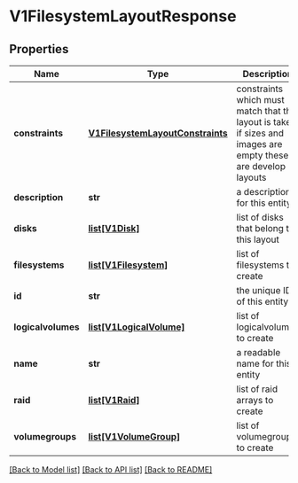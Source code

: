 # V1FilesystemLayoutResponse

## Properties
Name | Type | Description | Notes
------------ | ------------- | ------------- | -------------
**constraints** | [**V1FilesystemLayoutConstraints**](V1FilesystemLayoutConstraints.md) | constraints which must match that this layout is taken, if sizes and images are empty these are develop layouts | 
**description** | **str** | a description for this entity | [optional] 
**disks** | [**list[V1Disk]**](V1Disk.md) | list of disks that belong to this layout | [optional] 
**filesystems** | [**list[V1Filesystem]**](V1Filesystem.md) | list of filesystems to create | [optional] 
**id** | **str** | the unique ID of this entity | 
**logicalvolumes** | [**list[V1LogicalVolume]**](V1LogicalVolume.md) | list of logicalvolumes to create | [optional] 
**name** | **str** | a readable name for this entity | [optional] 
**raid** | [**list[V1Raid]**](V1Raid.md) | list of raid arrays to create | [optional] 
**volumegroups** | [**list[V1VolumeGroup]**](V1VolumeGroup.md) | list of volumegroups to create | [optional] 

[[Back to Model list]](../README.md#documentation-for-models) [[Back to API list]](../README.md#documentation-for-api-endpoints) [[Back to README]](../README.md)


